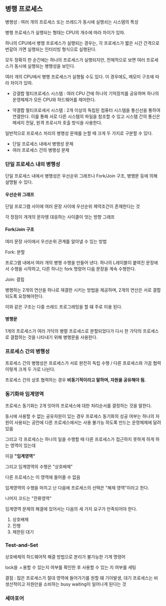 ## 병행 프로세스

병행성 : 여러 개의 프로세스 또는 쓰레드가 동시에 실행쇠는 시스템의 특성

병행 프로세스가 실행되는 형태는 CPU의 개수에 따라 차이가 있따. 

하나의 CPU에서 병행 프로세스가 실행되는 경우는, 각 프로세스가 짧은 시간 간격으로 번갈아 가면 실행되는 인터리빙 형식으로 실행된다. 

모두 정확히 한 순간에는 하나의 프로세스가 실행되지만, 전체적으로 보면 여러 프로세스가 동시에 실행되는 병행성을 보인다. 

여러 개의 CPU에서 병행 프로세스가 실행될 수도 있다. 이 경우에도, 메모이 구조에 따라 차이가 있따.

- 강결합 멀티프로세스 시스템 : 여러 CPU 간에 하나의 기억장치를 공유하며 하나의 운영체제가 모든 CPU와 하드웨어를 제어한다. 

- 약결합 멀티프로세서 시스템 : 2개 이상의 독립된 컴퓨터 시스템을 통신선을 통하여 연결한다. 이를 통해 서로 다른 시스템의 파일을 참조할 수 있고
시스템 간의 통신은 메세지 전달, 원격 프로시저 호출 방식을 사용한다. 

일반적으로 프로세스 처리의 병행성 문제를 논할 때 크게 두 가지로 구분할 수 있다. 

- 단일 프로세스 내에서 병행성 문제
- 여러 프로세스 간의 병행성 문제 

### 단일 프로세스 내의 병행성

단일 프로세스 내에서 병행성은 우선순위 그래프나 Fork/Join 구조, 병행문 등에 의해 설명될 수 있다. 

#### 우선순위 그래프

단일 프로그램 사이에 여러 문장 사이에 우선순위 제약조건이 존재한다는 것

각 정점이 개개의 문자엥 대응하는 사이클이 엇는 방향 그래프


#### Fork/Join 구조

여러 문장 사이에서 우선순위 관계를 알아낼 수 있는 방법

Fork: 분할

프로그램 내에서 여러 개의 병행 수행을 만들어 낸다. 
하나의 L레이블이 붙여진 문장에서 수행을 시작하고, 다른 하나는 fork 명령어 다음 문장을 계속 수행한다. 

Join: 결힙

병행하는 2개의 연산을 하나로 재결한 시키는 방법을 제공하며, 2개의 연산은 서로 결합되도록 요청해야한다. 

이와 같은 구조는 다중 쓰레드 프로그래밍을 할 떄 주로 이용 된다. 

#### 병행문

1개의 프로세스가 여러 가닥의 병렬 프로세스로 분할되었다가 다시 한 가닥의 프로세스로 결합하는 것을 나타내기 위해 병행문을 사용한다. 

### 프로세스 간의 병행성

프로세스 간의 병행성은 프로세스가 서로 완전히 독립 수행 / 다른 프로세스와 가끔 협력 이렇게 크게 두 가로 나뉜다.

프로세스 간의 상호 협력하는 경우 **비동기적이라고 말하며, 자원을 공유해야 됨.** 

### 동기화와 임계영역

프로세스 동기화는 2개 잇아의 프로세스에 대한 처리순서를 결정하는 것을 말한다. 

동시에 사용할 수 없는 공유자원이 있는 경우 프로세스 동기화의 성공 여부는 하나의 자원이 사용되는 공안에 다른 프로세스에서는 사용 불가능 하도록 만드는 운영체제에 달려있음

그리고 각 프로세스는 하나의 일을 수행할 때 다른 프로세스가 접근하지 못하게 하게 하는 영역이 있는데

이걸 **"임계영역"**

그리고 임계영역의 수행은 "상호배제"

다른 프로세스는 이 영역에 들어올 수 없음

임계영역의 수행을 마치고 난 다음에 프로세스의 선택은 "해제 영역"이라고 한다. 

나머지 코드는 "잔류영역"

임계영역 문제의 해결에 있어서는 다음의 세 가지 요구가 만족되어야 한다.

1. 상호배제
2. 진행
3. 제한된 대기 


### Test-and-Set

상호배제의 하드웨어적 해결 방법으로 분리가 불가능한 기계 명령어 

lock을 ㅅ용할 수 있는지 여부를 확인한 후 사용할 수 있는 지 여부를 세팅 


결점 : 많은 프로세스가 절대 영역에 들어가기를 원할 떄 기아발생, 대기 프로세스는 비생산적이고 자원만을 소비하는 busy waiting이 일어나게 된다는 것 

### 세마포어 




